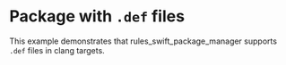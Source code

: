 # Package with `.def` files

This example demonstrates that rules_swift_package_manager supports `.def` files in clang targets.
